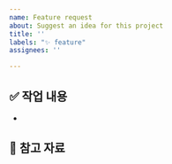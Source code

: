 ```yaml
---
name: Feature request
about: Suggest an idea for this project
title: ''
labels: "✨ feature"
assignees: ''

---
```


## ✅ 작업 내용
-

## 📎 참고 자료
<!-- 관련 문서, 링크, 참고할 만한 내용 -->

